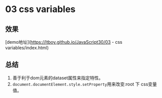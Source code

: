 # 03 css variables
## 效果
[demo地址](https://ltboy.github.io/JavaScript30/03 - css variables/index.html)
## 总结
1. 善于利于dom元素的dataset属性来指定特性。
2. `document.documentElement.style.setProperty`用来改变:root 下 css变量值。
